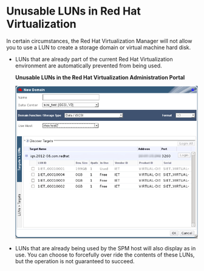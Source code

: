 # Unusable LUNs in Red Hat Virtualization

In certain circumstances, the Red Hat Virtualization Manager will not allow you to use a LUN to create a storage domain or virtual machine hard disk.

* LUNs that are already part of the current Red Hat Virtualization environment are automatically prevented from being used. 

    **Unusable LUNs in the Red Hat Virtualization Administration Portal**

    ![](images/1200.png)

* LUNs that are already being used by the SPM host will also display as in use. You can choose to forcefully over ride the contents of these LUNs, but the operation is not guaranteed to succeed.
